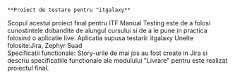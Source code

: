                                                                                                  **Proiect de testare pentru "itgalaxy**

Scopul acestui proiect final pentru ITF Manual Testing este de a folosi cunostintele dobandite de alungul cursului si de a le pune in practica folosind o aplicatie live.
Aplicatia supusa testarii: itgalaxy
Unelte folosite:Jira, Zephyr Suad	
Specificatii functionale:
Story-urile de mai jos au fost create in Jira si descriu specificatiile functionale ale modulului "Livrare" pentru este realizat proiectul final.

